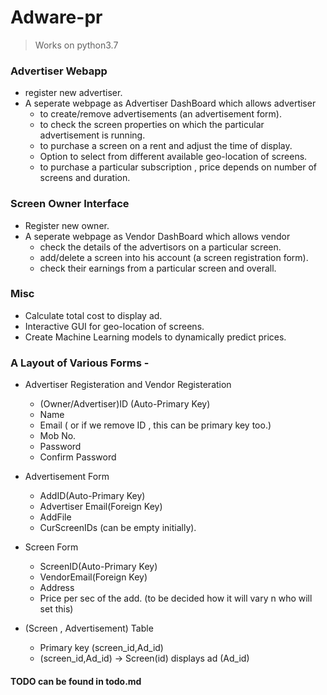 # Adware-pr
> Works on python3.7

### Advertiser Webapp

- register new advertiser.
- A seperate webpage as Advertiser DashBoard which allows advertiser
	- to create/remove advertisements (an advertisement form).
	- to check the screen properties on which the particular advertisement is running.
	- to purchase a screen on a rent and adjust the time of display.
	- Option to select from different available geo-location of screens.
	- to purchase a particular subscription , price depends on number of screens and duration.


### Screen Owner Interface

- Register new owner.
- A seperate webpage as Vendor DashBoard which allows vendor
	- check the details of the advertisors on a particular screen.
	- add/delete a screen into his account (a screen registration form).
	- check their earnings from a particular screen and overall.

### Misc

- Calculate total cost to display ad.
- Interactive GUI for geo-location of screens.
- Create Machine Learning models to dynamically predict prices.

### A Layout of Various Forms - 
- Advertiser Registeration and Vendor Registeration
	- (Owner/Advertiser)ID (Auto-Primary Key)
	- Name
	- Email ( or if we remove ID , this can be primary key too.)
	- Mob No.
	- Password
	- Confirm Password

- Advertisement Form
	- AddID(Auto-Primary Key)
	- Advertiser Email(Foreign Key)
	- AddFile
	- CurScreenIDs (can be empty initially).

- Screen Form
	- ScreenID(Auto-Primary Key)
	- VendorEmail(Foreign Key)
	- Address 
	- Price per sec of the add. (to be decided how it will vary n who will set this)
- (Screen , Advertisement)  Table
    - Primary key (screen_id,Ad_id)
    - (screen_id,Ad_id) -> Screen(id) displays ad (Ad_id)


#### TODO can be found in todo.md